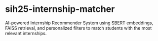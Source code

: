 # sih25-internship-matcher
AI-powered Internship Recommender System using SBERT embeddings, FAISS retrieval, and personalized filters to match students with the most relevant internships.
